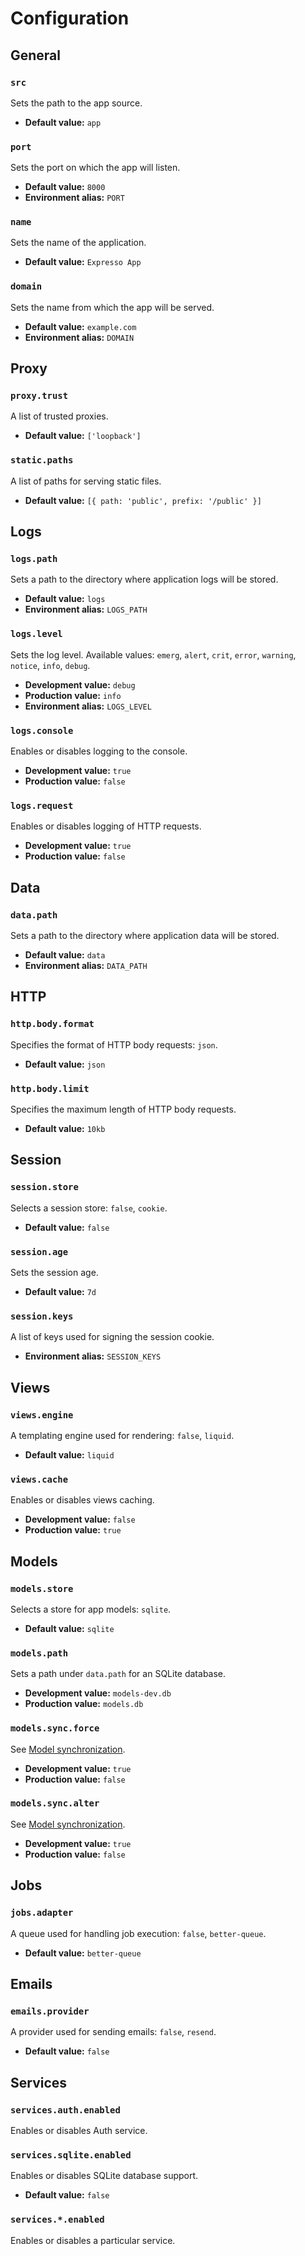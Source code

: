 # Configuration

## General

### `src`

Sets the path to the app source.

- **Default value:** `app`

### `port`

Sets the port on which the app will listen.

- **Default value:** `8000`
- **Environment alias:** `PORT`

### `name`

Sets the name of the application.

- **Default value:** `Expresso App`

### `domain`

Sets the name from which the app will be served.

- **Default value:** `example.com`
- **Environment alias:** `DOMAIN`

## Proxy

### `proxy.trust`

A list of trusted proxies.

- **Default value:** `['loopback']`

### `static.paths`

A list of paths for serving static files.

- **Default value:** `[{ path: 'public', prefix: '/public' }]`

## Logs

### `logs.path`

Sets a path to the directory where application logs will be stored.

- **Default value:** `logs`
- **Environment alias:** `LOGS_PATH`

### `logs.level`

Sets the log level. Available values: `emerg`, `alert`, `crit`, `error`, `warning`, `notice`, `info`, `debug`.

- **Development value:** `debug`
- **Production value:** `info`
- **Environment alias:** `LOGS_LEVEL`

### `logs.console`

Enables or disables logging to the console.

- **Development value:** `true`
- **Production value:** `false`

### `logs.request`

Enables or disables logging of HTTP requests.

- **Development value:** `true`
- **Production value:** `false`

## Data

### `data.path`

Sets a path to the directory where application data will be stored.

- **Default value:** `data`
- **Environment alias:** `DATA_PATH`

## HTTP

### `http.body.format`

Specifies the format of HTTP body requests: `json`.

- **Default value:** `json`

### `http.body.limit`

Specifies the maximum length of HTTP body requests.

- **Default value:** `10kb`

## Session

### `session.store`

Selects a session store: `false`, `cookie`.

- **Default value:** `false`

### `session.age`

Sets the session age.

- **Default value:** `7d`

### `session.keys`

A list of keys used for signing the session cookie.

- **Environment alias:** `SESSION_KEYS`

## Views

### `views.engine`

A templating engine used for rendering: `false`, `liquid`.

- **Default value:** `liquid`

### `views.cache`

Enables or disables views caching.

- **Development value:** `false`
- **Production value:** `true`

## Models

### `models.store`

Selects a store for app models: `sqlite`.

- **Default value:** `sqlite`

### `models.path`

Sets a path under `data.path` for an SQLite database.

- **Development value:** `models-dev.db`
- **Production value:** `models.db`

### `models.sync.force`

See [Model synchronization](https://sequelize.org/docs/v6/core-concepts/model-basics/#model-synchronization).

- **Development value:** `true`
- **Production value:** `false`

### `models.sync.alter`

See [Model synchronization](https://sequelize.org/docs/v6/core-concepts/model-basics/#model-synchronization).

- **Development value:** `true`
- **Production value:** `false`

## Jobs

### `jobs.adapter`

A queue used for handling job execution: `false`, `better-queue`.

- **Default value:** `better-queue`

## Emails

### `emails.provider`

A provider used for sending emails: `false`, `resend`.

- **Default value:** `false`

## Services

### `services.auth.enabled`

Enables or disables Auth service.

### `services.sqlite.enabled`

Enables or disables SQLite database support.

- **Default value:** `false`

### `services.*.enabled`

Enables or disables a particular service.